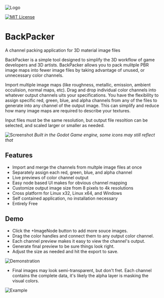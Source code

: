 
![Logo](https://github.com/pemguin005/BackPacker/blob/main/Images/Spalsh.png?raw=true)


[![MIT License](https://img.shields.io/badge/License-MIT-green.svg)](https://choosealicense.com/licenses/mit/)
# BackPacker

A channel packing application for 3D material image files

BackPacker is a simple tool designed to simplify the 3D workflow of game developers and 3D artists. BackPacker allows you to pack mulitple PBR image maps into fewer image files by taking advantage of unused, or unnecessary color channels.

Import multiple image maps (like roughness, metallic, emission, ambient occulision, normal maps, etc). Drag and drop individual color channels into whatever output channels uits your specifications. You have the flexibility to assign specific red, green, blue, and alpha channels from any of the files to generate into any channel of the output image. This can simplify and reduce how many image maps are required to describe your textures.

Input files must be the same resolution, but output file resoltion can be selected, and scaled larger or smaller as needed.

![Screenshot](https://github.com/pemguin005/BackPacker/blob/main/Images/Backpacker-stillshot.png?raw=true)
_Built in the Godot Game engine, some icons may still reflect that_

## Features

- Import and merge the channels from multple image files at once
- Separately assign each red, green, blue, and alpha channel
- Live previews of color channel output
- Easy node based UI makes for obvious channel mapping
- Customize output image size from 8 pixels to 4k resolutions
- Cross platform for Linux x32, Linux x64, and Windows
- Self contained application, no installation necessary
- Entirely Free


## Demo

- Click the +ImageNode button to add more souce images.
- Drag the color handles and connect them to any output color channel. 
- Each channel preview makes it easy to view the channel's output.
- Generate final preview to be sure things look right.
- Adjust the size as needed and hit the export to save.

![Demonstration](https://github.com/pemguin005/BackPacker/blob/main/Images/Backpacker-GithubDemo.gif?raw=true)

- Final images may look semi-transparent, but don't fret. Each channel contains the complete data, it's likely the alpha layer is masking the visual colors.

![Example](https://github.com/pemguin005/BackPacker/blob/main/Images/Brick_packed.png?raw=true)
